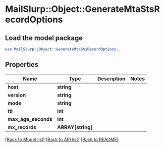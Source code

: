 # MailSlurp::Object::GenerateMtaStsRecordOptions

## Load the model package
```perl
use MailSlurp::Object::GenerateMtaStsRecordOptions;
```

## Properties
Name | Type | Description | Notes
------------ | ------------- | ------------- | -------------
**host** | **string** |  | 
**version** | **string** |  | 
**mode** | **string** |  | 
**ttl** | **int** |  | 
**max_age_seconds** | **int** |  | 
**mx_records** | **ARRAY[string]** |  | 

[[Back to Model list]](../README#documentation-for-models) [[Back to API list]](../README#documentation-for-api-endpoints) [[Back to README]](../README)


